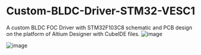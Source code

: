 # Custom-BLDC-Driver-STM32-VESC1
A custom BLDC FOC Driver with STM32F103C8 schematic and PCB design on the platform of Altium Designer with CubeIDE files.
![image](https://user-images.githubusercontent.com/70060259/175699420-0757d616-415b-4170-ae67-6c3b2e2f7deb.png)

![image](https://user-images.githubusercontent.com/70060259/175699802-6a826e27-84f9-4db7-9291-cae434015e1e.png)
